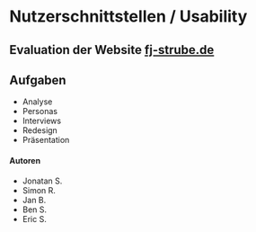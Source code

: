 # Nutzerschnittstellen / Usability 
## Evaluation der Website [fj-strube.de](https://www.fj-strube.de/ "Externer Link zur Webseite fj-strube.de") 

## Aufgaben
* Analyse 
* Personas
* Interviews
* Redesign 
* Präsentation


#### Autoren
* Jonatan S.
* Simon R.
* Jan B.
* Ben S.
* Eric S.

